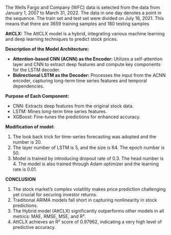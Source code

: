 The Wells Fargo and Company (WFC) data is selected from the data from January 1, 2007 to March 31, 2022. The data in one day denotes a point in the sequence.
The train set and test set were divided on July 16, 2021. This means that there are 3659 training samples and 180 testing samples

**AttCLX:** The AttCLX model is a hybrid, integrating various machine learning and deep learning techniques to predict stock prices.

**Description of the Model Architecture:**
- **Attention-based CNN (ACNN) as the Encoder:** Utilizes a self-attention layer and CNN to extract deep features and compute key components for the LSTM decoder.  
- **Bidirectional LSTM as the Decoder:** Processes the input from the ACNN encoder, capturing long-term time series features and temporal dependencies.

**Purpose of Each Component:**
- CNN: Extracts deep features from the original stock data.
- LSTM: Mines long-term time series features.
- XGBoost: Fine-tunes the predictions for enhanced accuracy.


**Modification of model:**
1. The look back trick for time-series forecasting was adopted and the number is 20.
2. The layer number of LSTM is 5, and the size is 64. The epoch number is 50.
3. Model is trained by introducing dropout rate of 0.3. The head number is 4. The model is also trained through Adam optimizer and the learning rate is 0.01.

**CONCLUSION**
1. The stock market’s complex volatility makes price prediction challenging yet crucial for securing investor returns.
2. Traditional ARIMA models fall short in capturing nonlinearity in stock predictions.
3. The Hybrid model (AttCLX) significantly outperforms other models in all metrics: MAE, RMSE, MSE, and R².
4. AttCLX achieves an R² score of 0.97962, indicating a very high level of predictive accuracy.
